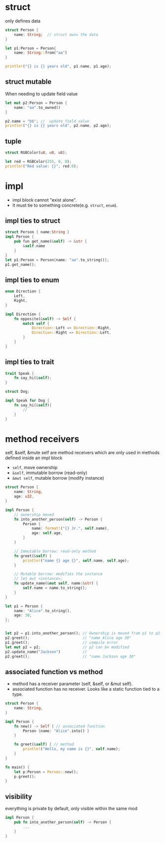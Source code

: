 # struct

only defines data

```rust
struct Person {
    name: String;  // struct owns the data
}

let p1:Person = Person{
    name: String::from("aa")
}

println!("{} is {} years old", p1.name, p1.age);
```

## struct mutable

When needing to update field value

```rust
let mut p2:Person = Person {
    name: "aa".to_owned()
}

p2.name = "bb"; //  update field value
println!("{} is {} years old", p2.name, p2.age);
```

## tuple

```rust
struct RGBColor(u8, u8, u8);

let red = RGBColor(255, 0, 0);
println!("Red value: {}", red.0);
```

# impl

- impl block cannot "exist alone".
- It must tie to something concrete(e.g. `struct`, `enum`).

## impl ties to struct

```rust
struct Person { name:String }
impl Person {
    pub fun get_name(&self) -> &str {
        &self.name
    }
}
let p1:Person = Person{name: "aa".to_string()};
p1.get_name();

```

## impl ties to enum

```rust
enum Direction {
    Left,
    Right,
}

impl Direction {
    fn opposite(&self) -> Self {
        match self {
            Direction::Left => Direction::Right,
            Direction::Right => Direction::Left,
        }
    }
}
```

## impl ties to trait

```rust
trait Speak {
    fn say_hi(&self);
}

struct Dog;

impl Speak for Dog {
    fn say_hi(&self){
        //
    }
}
```

# method receivers

self, &self, &mute self are method receivers which are only used in methods defined inside an impl block

- `self`, move ownership
- `&self`, immutable borrow (read-only)
- `&mut self`, mutable borrow (modify instance)

```rust
struct Person {
    name: String,
    age: u32,
}

impl Person {
	// ownership moved
    fn into_another_person(self) -> Person {
        Person {
            name: format!("{} Jr.", self.name),
            age: self.age,
        }
    }

	// Immutable borrow: read-only method
    fn greet(&self) {
        println!("name {} age {}", self.name, self.age);
    }

	// Mutable borrow: modifies the instance
	// let mut <instance>;
	fn update_name(&mut self, name:&str) {
        self.name = name.to_string();
    }
}

let p1 = Person {
	name: "Alice".to_string(),
	age: 30,
};


let p2 = p1.into_another_person(); // Ownership is moved from p1 to p2
p2.greet();                        // "name Alice age 30"
p1.greet();                        // compile error
let mut p2 = p2;                   // p2 can be modified
p2.update_name("Jackson")          //
p2.greet();                        // "name Jackson age 30"
```

## associated function vs method

- method has a receiver parameter (self, &self, or &mut self).
- associated function has no receiver. Looks like a static function tied to a type.

```rust
struct Person {
    name: String,
}

impl Person {
    fn new() -> Self { // associated function
        Person {name: "Alice".into() }
    }

    fn greet(&self) { // method
        println!("Hello, my name is {}", self.name);
    }
}

fn main() {
    let p:Person = Person::new();
    p.greet();
}
```

## visibility

everything is private by default, only visible within the same mod

```rust
impl Person {
    pub fn into_another_person(self) -> Person {
        ...
    }
}
```
